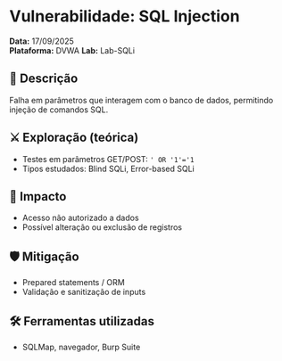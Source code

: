 # Vulnerabilidade: SQL Injection
**Data:** 17/09/2025  
**Plataforma:** DVWA 
**Lab:** Lab-SQLi  

## 🔎 Descrição
Falha em parâmetros que interagem com o banco de dados, permitindo injeção de comandos SQL.

## ⚔️ Exploração (teórica)
- Testes em parâmetros GET/POST: `' OR '1'='1`  
- Tipos estudados: Blind SQLi, Error-based SQLi

## 📂 Impacto
- Acesso não autorizado a dados
- Possível alteração ou exclusão de registros

## 🛡 Mitigação
- Prepared statements / ORM
- Validação e sanitização de inputs

## 🛠 Ferramentas utilizadas
- SQLMap, navegador, Burp Suite
